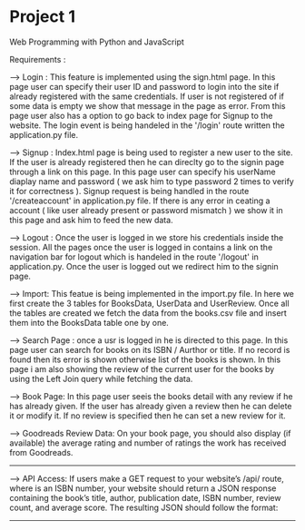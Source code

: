# Project 1

Web Programming with Python and JavaScript


Requirements :

--> Login : This feature is implemented using the sign.html page. In this page user can specify their user ID and password to login into the site if already registered with the same credentials. If user is not registered of if some data is empty we show that message in the page as error. From this page user also has a option to go back to index page for Signup to the website. The login event is being handeled in the '/login' route written the application.py file.

--> Signup : Index.html page is being used to register a new user to the site. If the user is already registered then he can direclty go to the signin page through a link on this page. In this page user can specify his userName diaplay name and password ( we ask him to type password 2 times to verify it for correctness ). Signup request is being handled in the route '/createaccount' in application.py file. If there is any error in ceating a account ( like user already present or password mismatch ) we show it in this page and ask him to feed the new data.     


--> Logout : Once the user is logged in we store his credentials inside the session. All the pages once the user is logged in contains a link on the navigation bar for logout which is handeled in the route '/logout' in application.py. Once the user is logged out we redirect him to the signin page.   


--> Import: This featue is being implemented in the import.py file. In here we first create the 3 tables for BooksData, UserData and UserReview. Once all the tables are created we fetch the data from the books.csv file and insert them into the BooksData table one by one.


--> Search Page : once a usr is logged in he is directed to this page. In this page user can search for books on its ISBN / Aurthor or title. If no record is found then its error is shown otherwise list of the books is shown. In this page i am also showing the review of the current user for the books by using the Left Join query while fetching the data. 


--> Book Page: In this page user seeis the  books detail with any review if he has already given. If the user has already given a review then he can delete it or modify it. If no review is specified then he can set a new review for it. 


--> Goodreads Review Data: On your book page, you should also display (if available) the
average rating and number of ratings the work has received from Goodreads.
**************************************************************************



--> API Access: If users make a GET request to your website’s /api/<isbn> route, where
<isbn> is an ISBN number, your website should return a JSON response containing the
book’s title, author, publication date, ISBN number, review count, and average score. The
resulting JSON should follow the format:
**************************************************************************











